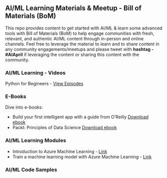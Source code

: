 ## AI/ML Learning Materials & Meetup - Bill of Materials (BoM)

This repo provides content to get started with AI/ML & learn some advanced tools with Bill of Materials (BoM) to help engage communities with fresh, relevant, and authentic AI/ML content through in-person and online channels. Feel free to leverage the material to learn and to share content in any community engagements/meetups and please tweet with **hashtag - #AIApril** if leveraging the content or sharing this content with the community. 

### AI/ML Learning - Videos

Python for Begineers - [View Episodes](https://channel9.msdn.com/Series/Intro-to-Python-Development)

### E-Books

Dive into e-books:

* Build your first intelligent app with a guide from O’Reilly [Download ebook](https://azure.microsoft.com/en-in/resources/building-intelligent-apps-with-cognitive-apis/?cdn=disable)
* Packt: Principles of Data Science [Download ebook](https://azure.microsoft.com/en-in/resources/principles-of-data-science/)

### AI/ML Learning Modules

* Introduction to Azure Machine Learning - [Link](https://docs.microsoft.com/en-us/learn/modules/intro-to-azure-machine-learning-service/)
* Train a machine learning model with Azure Machine Learning - [Link](https://docs.microsoft.com/en-us/learn/modules/train-local-model-with-azure-mls/)

### AI/ML Code Samples








